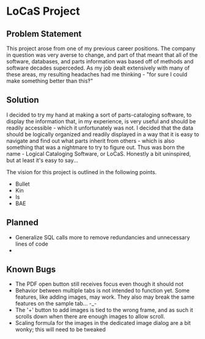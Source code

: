 # LoCaS Project

## Problem Statement
This project arose from one of my previous career positions. The company in question was very averse to change, and part of that meant that all of the software, databases, and parts information was based off of methods and software decades superceded. As my job dealt extensively with many of these areas, my resulting headaches had me thinking - "for sure I could make something better than this‽"

## Solution
I decided to try my hand at making a sort of parts-cataloging software, to display the information that, in my experience, is very useful and should be readily accessible - which it unfortunately was not. I decided that the data should be logically organized and readily displayed in a way that it is easy to navigate and find out what parts inherit from others - which is also something that was a nightmare to try to figure out. Thus was born the name - Logical Cataloging Software, or LoCaS. Honestly a bit uninspired, but at least it's easy to say...

The vision for this project is outlined in the following points. 

* Bullet
* Kin
* Is
* BAE


## Planned
* Generalize SQL calls more to remove redundancies and unnecessary lines of code
* 

## Known Bugs
* The PDF open button still receives focus even though it should not
* Behavior between multiple tabs is not intended to function yet. Some features, like adding images, may work. They also may break the same features on the sample tab... -_-
* The '+' button to add images is tied to the wrong frame, and as such it scrolls down when there are enough images to allow scroll.
* Scaling formula for the images in the dedicated image dialog are a bit wonky; this will need to be tweaked

